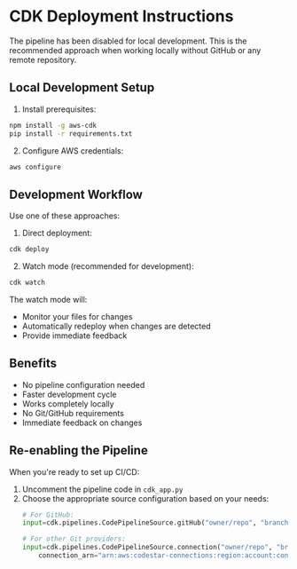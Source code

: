 # CDK Deployment Instructions

The pipeline has been disabled for local development. This is the recommended approach when working locally without GitHub or any remote repository.

## Local Development Setup

1. Install prerequisites:
```bash
npm install -g aws-cdk
pip install -r requirements.txt
```

2. Configure AWS credentials:
```bash
aws configure
```

## Development Workflow

Use one of these approaches:

1. Direct deployment:
```bash
cdk deploy
```

2. Watch mode (recommended for development):
```bash
cdk watch
```

The watch mode will:
- Monitor your files for changes
- Automatically redeploy when changes are detected
- Provide immediate feedback

## Benefits

- No pipeline configuration needed
- Faster development cycle
- Works completely locally
- No Git/GitHub requirements
- Immediate feedback on changes

## Re-enabling the Pipeline

When you're ready to set up CI/CD:

1. Uncomment the pipeline code in `cdk_app.py`
2. Choose the appropriate source configuration based on your needs:
   ```python
   # For GitHub:
   input=cdk.pipelines.CodePipelineSource.gitHub("owner/repo", "branch")
   
   # For other Git providers:
   input=cdk.pipelines.CodePipelineSource.connection("owner/repo", "branch", 
       connection_arn="arn:aws:codestar-connections:region:account:connection/xxx")
   ```